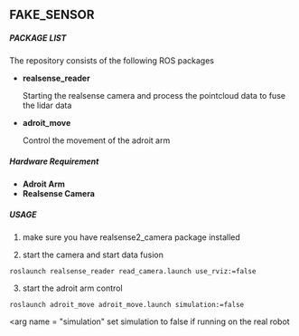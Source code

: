 ## FAKE_SENSOR

##### PACKAGE LIST

The repository consists of the following ROS packages

- **realsense_reader**

  Starting the realsense camera and process the pointcloud data to fuse the lidar data

- **adroit_move**

  Control the movement of the adroit arm

##### Hardware Requirement
- **Adroit Arm**
- **Realsense Camera**

##### USAGE

1. make sure you have realsense2_camera package installed 

2. start the camera and start data fusion

```
roslaunch realsense_reader read_camera.launch use_rviz:=false
```

3. start the adroit arm control

```
roslaunch adroit_move adroit_move.launch simulation:=false
```

<arg name = "simulation" set simulation to false if running on the real robot


